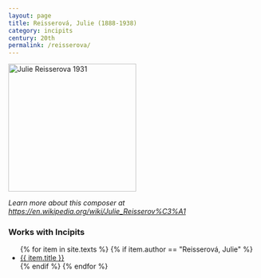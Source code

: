 ```yaml
---
layout: page
title: Reisserová, Julie (1888-1938)
category: incipits
century: 20th
permalink: /reisserova/
---
```

<a title="AnonymousUnknown author, Public domain, via Wikimedia Commons" href="https://commons.wikimedia.org/wiki/File:Julie_Reisserova_1931.jpg"><img width="256" alt="Julie Reisserova 1931" src="https://upload.wikimedia.org/wikipedia/commons/thumb/c/cc/Julie_Reisserova_1931.jpg/256px-Julie_Reisserova_1931.jpg?20100314080225"></a>

*Learn more about this composer at <a href="https://en.wikipedia.org/wiki/Julie_Reisserov%C3%A1" target="_blank">https://en.wikipedia.org/wiki/Julie_Reisserov%C3%A1</a>*
<br/>

### Works with Incipits
<ul class="texts">
    {% for item in site.texts %}
      {% if item.author == "Reisserová, Julie" %}
          <li class="text-title">
          <a href="{{ site.baseurl }}{{ item.url }}">
        {{ item.title }}
              </a>
    </li>
      {% endif %}
    {% endfor %}
</ul>
